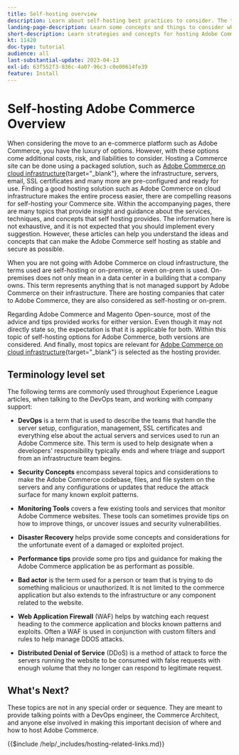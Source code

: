 ```yaml
---
title: Self-hosting overview
description: Learn about self-hosting best practices to consider. The topics range from security elements, to disaster recover many more. These topics are here to assist a company who has decided to host their own version of Adobe Commerce. The items presented are not all inclusive but should provide a good range of concepts to promote a secure, stable and resilient website.
landing-page-description: Learn some concepts and things to consider when hosting Adobe Commerce on your own.
short-description: Learn strategies and concepts for hosting Adobe Commerce yourself.
kt: 11420
doc-type: tutorial
audience: all
last-substantial-update: 2023-04-13
exl-id: 63f552f3-836c-4a07-96c3-c0e00614fe39
feature: Install
---
```

# Self-hosting Adobe Commerce Overview

When considering the move to an e-commerce platform such as Adobe Commerce, you have the luxury of options. However, with these options come additional costs, risk, and liabilities to consider. Hosting a Commerce site can be done using a packaged solution, such as [Adobe Commerce on cloud infrastructure](https://experienceleague.adobe.com/docs/commerce-learn/tutorials/getting-started/cloud/1-overview.html){target="_blank"}, where the infrastructure, servers, email, SSL certificates and many more are pre-configured and ready for use. Finding a good hosting solution such as Adobe Commerce on cloud infrastructure makes the entire process easier, there are compelling reasons for self-hosting your Commerce site. Within the accompanying pages, there are many topics that provide insight and guidance about the services, techniques, and concepts that self hosting provides. The information here is not exhaustive, and it is not expected that you should implement every suggestion. However, these articles can help you understand the ideas and concepts that can make the Adobe Commerce self hosting as stable and secure as possible.

When you are not going with Adobe Commerce on cloud infrastructure, the terms used are self-hosting or on-premise, or even on-prem is used. On-premises does not only mean in a data center in a building that a company owns. This term represents anything that is not managed support by Adobe Commerce on their infrastructure. There are hosting companies that cater to Adobe Commerce, they are also considered as self-hosting or on-prem. 

Regarding Adobe Commerce and Magento Open-source, most of the advice and tips provided works for either version. Even though it may not directly state so, the expectation is that it is applicable for both. Within this topic of self-hosting options for Adobe Commerce, both versions are considered. And finally, most topics are relevant for [Adobe Commerce on cloud infrastructure](https://experienceleague.adobe.com/docs/commerce-learn/tutorials/getting-started/cloud/1-overview.html){target="_blank"} is selected as the hosting provider.

## Terminology level set

The following terms are commonly used throughout Experience League articles, when talking to the DevOps team, and working with company support: 

*   **DevOps** is a term that is used to describe the teams that handle the server setup, configuration, management, SSL certificates and everything else about the actual servers and services used to run an Adobe Commerce site. This term is used to help designate when a developers' responsibility typically ends and where triage and support from an infrastructure team begins. 

*   **Security Concepts** encompass several topics and considerations to make the Adobe Commerce codebase, files, and file system on the servers and any configurations or updates that reduce the attack surface for many known exploit patterns.

*   **Monitoring Tools** covers a few existing tools and services that monitor Adobe Commerce websites. These tools can sometimes provide tips on how to improve things, or uncover issues and security vulnerabilities.

*   **Disaster Recovery** helps provide some concepts and considerations for the unfortunate event of a damaged or exploited project.

*   **Performance tips** provide some pro tips and guidance for making the Adobe Commerce application be as performant as possible.

*   **Bad actor** is the term used for a person or team that is trying to do something malicious or unauthorized. It is not limited to the commerce application but also extends to the infrastructure or any component related to the website.

*   **Web Application Firewall** (WAF) helps by watching each request heading to the commerce application and blocks known patterns and exploits. Often a WAF is used in conjunction with custom filters and rules to help manage DDOS attacks.

*   **Distributed Denial of Service** (DDoS) is a method of attack to force the servers running the website to be consumed with false requests with enough volume that they no longer can respond to legitimate request.

## What's Next?

These topics are not in any special order or sequence. They are meant to provide talking points with a DevOps engineer, the Commerce Architect, and anyone else involved in making this important decision of where and how to host Adobe Commerce.

{{$include /help/_includes/hosting-related-links.md}}
